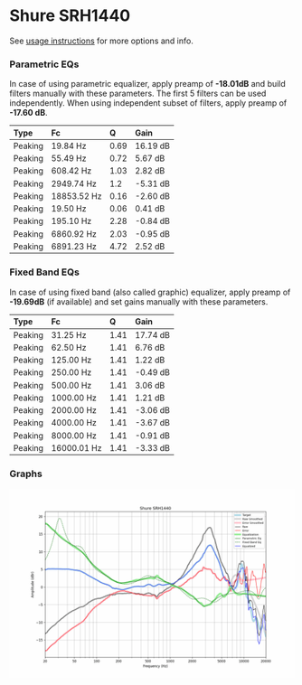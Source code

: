 # Shure SRH1440
See [usage instructions](https://github.com/jaakkopasanen/AutoEq#usage) for more options and info.

### Parametric EQs
In case of using parametric equalizer, apply preamp of **-18.01dB** and build filters manually
with these parameters. The first 5 filters can be used independently.
When using independent subset of filters, apply preamp of **-17.60 dB**.

| Type    | Fc          |    Q | Gain     |
|:--------|:------------|:-----|:---------|
| Peaking | 19.84 Hz    | 0.69 | 16.19 dB |
| Peaking | 55.49 Hz    | 0.72 | 5.67 dB  |
| Peaking | 608.42 Hz   | 1.03 | 2.82 dB  |
| Peaking | 2949.74 Hz  | 1.2  | -5.31 dB |
| Peaking | 18853.52 Hz | 0.16 | -2.60 dB |
| Peaking | 19.50 Hz    | 0.06 | 0.41 dB  |
| Peaking | 195.10 Hz   | 2.28 | -0.84 dB |
| Peaking | 6860.92 Hz  | 2.03 | -0.95 dB |
| Peaking | 6891.23 Hz  | 4.72 | 2.52 dB  |

### Fixed Band EQs
In case of using fixed band (also called graphic) equalizer, apply preamp of **-19.69dB**
(if available) and set gains manually with these parameters.

| Type    | Fc          |    Q | Gain     |
|:--------|:------------|:-----|:---------|
| Peaking | 31.25 Hz    | 1.41 | 17.74 dB |
| Peaking | 62.50 Hz    | 1.41 | 6.76 dB  |
| Peaking | 125.00 Hz   | 1.41 | 1.22 dB  |
| Peaking | 250.00 Hz   | 1.41 | -0.49 dB |
| Peaking | 500.00 Hz   | 1.41 | 3.06 dB  |
| Peaking | 1000.00 Hz  | 1.41 | 1.21 dB  |
| Peaking | 2000.00 Hz  | 1.41 | -3.06 dB |
| Peaking | 4000.00 Hz  | 1.41 | -3.67 dB |
| Peaking | 8000.00 Hz  | 1.41 | -0.91 dB |
| Peaking | 16000.01 Hz | 1.41 | -3.33 dB |

### Graphs
![](./Shure%20SRH1440.png)
